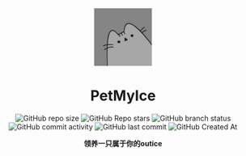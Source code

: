 <div align="center">

<img src="res/logo.png" height="114px">

# PetMyIce
![GitHub repo size](https://img.shields.io/github/repo-size/Meltide/PetMyIce)
![GitHub Repo stars](https://img.shields.io/github/stars/Meltide/PetMyIce?style=flat)
![GitHub branch status](https://img.shields.io/github/checks-status/Meltide/PetMyIce/main)
![GitHub commit activity](https://img.shields.io/github/commit-activity/t/Meltide/PetMyIce)
![GitHub last commit](https://img.shields.io/github/last-commit/Meltide/PetMyIce)
![GitHub Created At](https://img.shields.io/github/created-at/Meltide/PetMyIce) 

**领养一只属于你的outice**

</div>